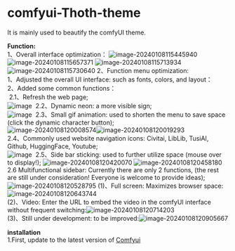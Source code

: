 # comfyui-Thoth-theme
It is mainly used to beautify the comfyUI theme.<br>


**Function:**<br>
1、Overall interface optimization：
![image-20240108115445940](https://github.com/RyanSHS6/comfyui-Thoth-theme/assets/118988972/f3b058c6-b796-4fb8-82aa-3e1cb6972834)
![image-20240108115657371](https://github.com/RyanSHS6/comfyui-Thoth-theme/assets/118988972/92b4308e-0d86-4a68-8218-f962b894c65f)
![image-20240108115713934](https://github.com/RyanSHS6/comfyui-Thoth-theme/assets/118988972/08caa97a-9104-4032-ad79-b614dc163665)
![image-20240108115730640](https://github.com/RyanSHS6/comfyui-Thoth-theme/assets/118988972/defaf143-62c9-4228-922f-7dade41cf914)
2、Function menu optimization:<br>
   1、Adjusted the overall UI interface: such as fonts, colors, and layout：<br>
   2、Added some common functions：<br>
​       2.1、Refresh the web page;<br>
![image](https://github.com/RyanSHS6/comfyui-Thoth-theme/assets/118988972/b26b929e-d47d-4340-ad1c-950bca40b47c)
​       2.2、Dynamic neon: a more visible sign;<br>
![image](https://github.com/RyanSHS6/comfyui-Thoth-theme/assets/118988972/5150b0f9-9390-4d8b-8667-892a46058c36)
​       2.3、Small gif animation: used to shorten the menu to save space (click the dynamic character button);<br>
![image-20240108120008574](https://github.com/RyanSHS6/comfyui-Thoth-theme/assets/118988972/bbd9d986-6bef-41f9-8077-04bc303c7c1b)![image-20240108120019293](https://github.com/RyanSHS6/comfyui-Thoth-theme/assets/118988972/365e83b7-3aa7-4ece-8d58-b09261efe351)
<br>
       2.4、Commonly used website navigation icons: Civitai, LibLib, TusiAI, Github, HuggingFace, Youtube;<br>
   ![image](https://github.com/RyanSHS6/comfyui-Thoth-theme/assets/118988972/3a55687a-5835-44e1-8e51-36aa38b8c41d)
​       2.5、Side bar sticking: used to further utilize space (mouse over to display!);
![image-20240108120420070](https://github.com/RyanSHS6/comfyui-Thoth-theme/assets/118988972/4a186f40-7102-48f5-ae48-9381ddcdf161)
![image-20240108120458180](https://github.com/RyanSHS6/comfyui-Thoth-theme/assets/118988972/8ad32567-2a78-4672-8044-d400ef4fe2c1)
       2.6  Multifunctional sidebar: Currently there are only 2 functions, (the rest are still under consideration! Everyone is welcome to provide ideas);
![image-20240108120528795](https://github.com/RyanSHS6/comfyui-Thoth-theme/assets/118988972/0c61a45c-609f-4a86-9452-10cdd35bff9b)
   (1)、Full screen: Maximizes browser space:![image-20240108120643744](https://github.com/RyanSHS6/comfyui-Thoth-theme/assets/118988972/9c66973a-a42f-4535-87a5-7b6f2cb6d1c3)<br>
   (2)、Video: Enter the URL to embed the video in the comfyUI interface without frequent switching:![image-20240108120714203](https://github.com/RyanSHS6/comfyui-Thoth-theme/assets/118988972/cb1ddea5-2e89-49de-93ab-0b8287d9bb82)<br>
   (3)、Still under development: to be improved:![image-20240108120905667](https://github.com/RyanSHS6/comfyui-Thoth-theme/assets/118988972/9ad659ac-4e20-41f4-ba7a-08875349eaec)<br>



**installation**<br>
1.First, update to the latest version of [Comfyui](https://github.com/comfyanonymous/ComfyUI)
